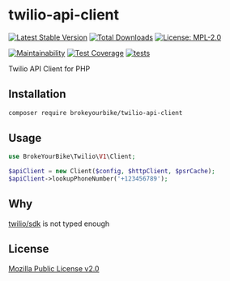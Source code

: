 # twilio-api-client

[![Latest Stable Version](https://img.shields.io/github/v/release/brokeyourbike/twilio-api-client-php)](https://github.com/brokeyourbike/twilio-api-client-php/releases)
[![Total Downloads](https://poser.pugx.org/brokeyourbike/twilio-api-client/downloads)](https://packagist.org/packages/brokeyourbike/twilio-api-client)
[![License: MPL-2.0](https://img.shields.io/badge/license-MPL--2.0-purple.svg)](https://github.com/brokeyourbike/twilio-api-client-php/blob/main/LICENSE)

[![Maintainability](https://api.codeclimate.com/v1/badges/cbab9f6ee2fde9c9b0c8/maintainability)](https://codeclimate.com/github/brokeyourbike/twilio-api-client-php/maintainability)
[![Test Coverage](https://api.codeclimate.com/v1/badges/cbab9f6ee2fde9c9b0c8/test_coverage)](https://codeclimate.com/github/brokeyourbike/twilio-api-client-php/test_coverage)
[![tests](https://github.com/brokeyourbike/twilio-api-client-php/actions/workflows/tests.yml/badge.svg)](https://github.com/brokeyourbike/twilio-api-client-php/actions/workflows/tests.yml)

Twilio API Client for PHP

## Installation

```bash
composer require brokeyourbike/twilio-api-client
```

## Usage

```php
use BrokeYourBike\Twilio\V1\Client;

$apiClient = new Client($config, $httpClient, $psrCache);
$apiClient->lookupPhoneNumber('+123456789');
```

## Why

[twilio/sdk](https://github.com/twilio/twilio-php) is not typed enough

## License
[Mozilla Public License v2.0](https://github.com/brokeyourbike/twilio-api-client-php/blob/main/LICENSE)
